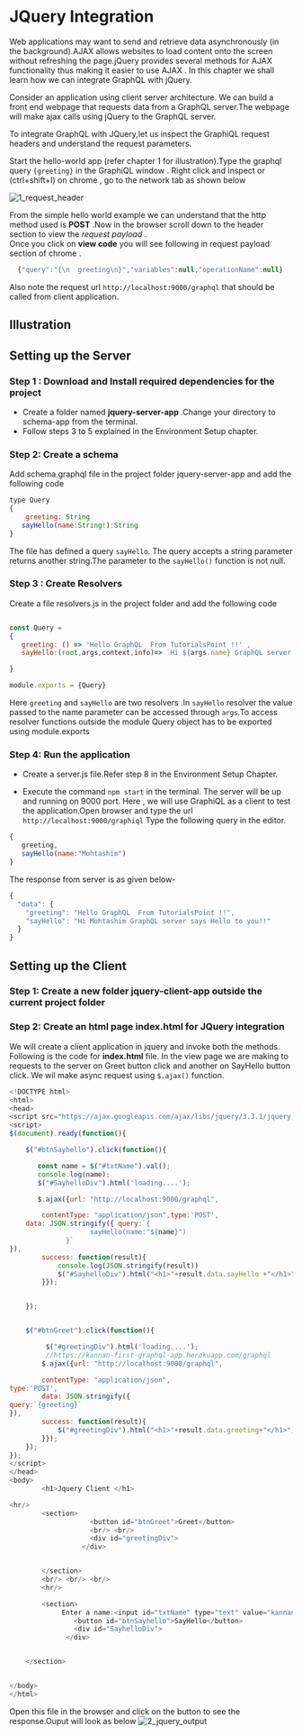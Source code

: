 
# JQuery Integration

Web applications may want to send and retrieve data asynchronously (in the background).AJAX allows websites to load content onto the screen without refreshing the page.jQuery provides several methods for AJAX functionality thus making it easier to use AJAX . In this chapter we shall learn how we can integrate GraphQL with jQuery.  
  
Consider an application using client server architecture. We can build a front end webpage that requests data from a GraphQL server.The webpage will make ajax calls using jQuery to the GraphQL server.

To integrate GraphQL with JQuery,let us inspect the GraphiQL request headers and understand the request parameters.  

Start the hello-world app (refer chapter 1 for illustration).Type the  graphql query `{greeting}` in the GraphiQL window . Right click and inspect or (ctrl+shift+I) on chrome , go to the network tab as shown below

![1_request_header](https://user-images.githubusercontent.com/9062443/44342005-4f327280-a4a7-11e8-87ff-8afd3bf3547e.png)

From the simple hello world example we can understand that the http method used is **POST** .Now in the browser scroll down to the header section to view the *request payload* .  
Once you click on **view code** you will see following in request payload section of chrome .  

```javascript
  {"query":"{\n  greeting\n}","variables":null,"operationName":null}

```

Also note the request url `http://localhost:9000/graphql` that should be called from client application.

## Illustration

## Setting up the Server

### Step 1 : Download and Install required dependencies for the project

- Create a folder named **jquery-server-app** .Change your directory to schema-app from the terminal.
- Follow steps 3 to 5 explained in the Environment Setup chapter.  

### Step 2: Create a schema

Add schema.graphql file in the project folder jquery-server-app and add the following code  

```javascript
type Query
{
    greeting: String
   sayHello(name:String!):String
}

```

The file has defined a query `sayHello`. The query accepts a string parameter returns another string.The parameter to the `sayHello()` function is not null.

### Step 3 : Create Resolvers

Create a file resolvers.js in the project folder and add the following code

```javascript

const Query =
{
   greeting: () => 'Hello GraphQL  From TutorialsPoint !!' ,
   sayHello:(root,args,context,info)=> `Hi ${args.name} GraphQL server says Hello to you!!`

}

module.exports = {Query}

```

Here `greeting` and `sayHello` are two resolvers .In `sayHello` resolver the value passed to the name parameter can be accessed through `args`.To access resolver functions outside the module Query object has to be exported using module.exports

### Step 4: Run the application

- Create a server.js file.Refer step 8 in the Environment Setup Chapter.

- Execute the command `npm start` in the terminal. The server will be up and running on 9000 port. Here , we will use GraphiQL as a client to test the application.Open browser and type the url `http://localhost:9000/graphiql` Type the following query in the editor.

```javascript
{
   greeting,
   sayHello(name:"Mohtashim")
}

```

The response from server is as given below-

```javascript
{
  "data": {
    "greeting": "Hello GraphQL  From TutorialsPoint !!",
    "sayHello": "Hi Mohtashim GraphQL server says Hello to you!!"
  }
}

```

## Setting up the Client

### Step 1: Create a new folder **jquery-client-app** outside the current project folder

### Step 2: Create an html page **index.html** for JQuery integration

We will create a client application in jquery and invoke both the methods. Following is the code for **index.html** file.
In the view page we are making to requests to the server on Greet button click and another on SayHello button click. We wil make
async request using `$.ajax()` function.

```javascript
<!DOCTYPE html>
<html>
<head>
<script src="https://ajax.googleapis.com/ajax/libs/jquery/3.3.1/jquery.min.js"></script>
<script>
$(document).ready(function(){

    $("#btnSayhello").click(function(){

       const name = $("#txtName").val();
       console.log(name);
       $("#SayhelloDiv").html('loading....');

       $.ajax({url: "http://localhost:9000/graphql",

        contentType: "application/json",type:'POST',
    data: JSON.stringify({ query:`{
                    sayHello(name:"${name}")
              }`
}),
        success: function(result){
            console.log(JSON.stringify(result))
            $("#SayhelloDiv").html("<h1>"+result.data.sayHello +"</h1>");
        }});


    });


    $("#btnGreet").click(function(){

         $("#greetingDiv").html('loading....');
         //https://kannan-first-graphql-app.herokuapp.com/graphql
        $.ajax({url: "http://localhost:9000/graphql",

        contentType: "application/json",
type:'POST',
        data: JSON.stringify({
query:`{greeting}`
}),
        success: function(result){
            $("#greetingDiv").html("<h1>"+result.data.greeting+"</h1>");
        }});
    });
});
</script>
</head>
<body>
        <h1>Jquery Client </h1>

<hr/>
        <section>
                    <button id="btnGreet">Greet</button>
                    <br/> <br/>
                    <div id="greetingDiv">
                  </div>


        </section>
        <br/> <br/> <br/>
        <hr/>

        <section>
             Enter a name:<input id="txtName" type="text" value="kannan"/>
                <button id="btnSayhello">SayHello</button>
                <div id="SayhelloDiv">
              </div>


    </section>


</body>
</html>

```

Open this file in the browser and click on the button to see the response.Ouput will look as below
![2_jquery_output](https://user-images.githubusercontent.com/9062443/44388206-2791e780-a545-11e8-9df6-20fc55625ac7.png)
